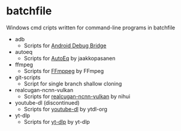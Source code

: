 # batchfile

Windows cmd cripts written for command-line programs in batchfile

- adb
    - Scripts for [Android Debug Bridge](https://developer.android.com/studio/command-line/adb)
- autoeq
    - Scripts for [AutoEq](https://github.com/jaakkopasanen/AutoEq) by jaakkopasanen
- ffmpeg
    - Scripts for [FFmppeg](https://github.com/FFmpeg/FFmpeg) by FFmpeg
- git-scripts
    - Script for single branch shallow cloning
- realcugan-ncnn-vulkan
    - Scripts for [realcugan-ncnn-vulkan](https://github.com/nihui/realcugan-ncnn-vulkan) by nihui
- youtube-dl (discontinued)
    - Scripts for [youtube-dl](https://github.com/ytdl-org/youtube-dl) by ytdl-org
- yt-dlp
    - Scripts for [yt-dlp](https://github.com/yt-dlp/yt-dlp) by yt-dlp